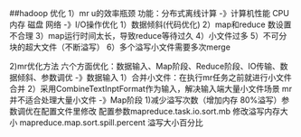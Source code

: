 ##hadoop 优化
1）mr u的效率瓶颈
功能：分布式离线计算
-》计算机性能
CPU 内存 磁盘 网络
-》I/O操作优化
1）数据倾斜(代码优化)
2）map和reduce 数设置不合理
3）map运行时间太长，导致reduce等待过久
4）小文件过多
5）不可分块的超大文件（不断溢写）
6）多个溢写小文件需要多次merge

2)mr优化方法
六个方面优化：数据输入、Map阶段、Reduce阶段、IO传输、数据倾斜、参数调优
-》数据输入
1）合并小文件：在执行mr任务之前就进行小文件合并
2）采用CombineTextInptFormat作为输入，解决输入端大量小文件场景
mr并不适合处理大量小文件
-》Map阶段
1)减少溢写次数（增加内存 80%溢写）参数调优在配置文件里修改
配置参数mapreduce.task.io.sort.mb  修改溢写内存大小
mapreduce.map.sort.spill.percent  溢写大小百分比 